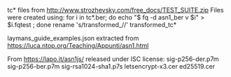 tc* files from http://www.strozhevsky.com/free_docs/TEST_SUITE.zip
Files were created using:
for i in tc*.ber; do echo "\$ fq -d asn1_ber v $i" > $i.fqtest ; done
rename 's/transformed_//' transformed_tc*

laymans_guide_examples.json extracted from https://luca.ntop.org/Teaching/Appunti/asn1.html

From https://lapo.it/asn1js/ released under ISC license:
sig-p256-der.p7m
sig-p256-ber.p7m
sig-rsa1024-sha1.p7s
letsencrypt-x3.cer
ed25519.cer
